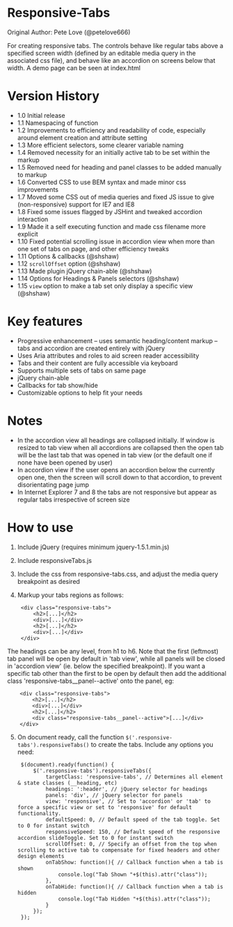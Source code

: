 Responsive-Tabs
===============  
Original Author: Pete Love (@petelove666)

For creating responsive tabs. The controls behave like regular tabs above a specified screen width (defined by an editable media query in the associated css file), and behave like an accordion on screens below that width. A demo page can be seen at index.html

Version History
===============
- 1.0 Initial release  
- 1.1 Namespacing of function  
- 1.2 Improvements to efficiency and readability of code, especially around element creation and attribute setting  
- 1.3 More efficient selectors, some clearer variable naming  
- 1.4 Removed necessity for an initially active tab to be set within the markup  
- 1.5 Removed need for heading and panel classes to be added manually to markup  
- 1.6 Converted CSS to use BEM syntax and made minor css improvements  
- 1.7 Moved some CSS out of media queries and fixed JS issue to give (non-responsive) support for IE7 and IE8  
- 1.8 Fixed some issues flagged by JSHint and tweaked accordion interaction  
- 1.9 Made it a self executing function and made css filename more explicit  
- 1.10 Fixed potential scrolling issue in accordion view when more than one set of tabs on page, and other efficiency tweaks
- 1.11 Options & callbacks (@shshaw)
- 1.12 `scrollOffset` option (@shshaw)
- 1.13 Made plugin jQuery chain-able (@shshaw)
- 1.14 Options for Headings & Panels selectors (@shshaw)
- 1.15 `view` option to make a tab set only display a specific view (@shshaw)

Key features
============
- Progressive enhancement – uses semantic heading/content markup – tabs and accordion are created entirely with jQuery
- Uses Aria attributes and roles to aid screen reader accessibility
- Tabs and their content are fully accessible via keyboard
- Supports multiple sets of tabs on same page
- jQuery chain-able
- Callbacks for tab show/hide
- Customizable options to help fit your needs
 
 
Notes  
=====
- In the accordion view all headings are collapsed initially. If window is resized to tab view when all accordions are collapsed then the open tab will be the last tab that was opened in tab view (or the default one if none have been opened by user)
- In accordion view if the user opens an accordion below the currently open one, then the screen will scroll down to that accordion, to prevent disorientating page jump  
- In Internet Explorer 7 and 8 the tabs are not responsive but appear as regular tabs irrespective of screen size

How to use
==========
1. Include jQuery (requires minimum jquery-1.5.1.min.js)
2. Include responsiveTabs.js
3. Include the css from responsive-tabs.css, and adjust the media query breakpoint as desired
4. Markup your tabs regions as follows:

		<div class="responsive-tabs">
			<h2>[...]</h2>
			<div>[...]</div>
			<h2>[...]</h2>
			<div>[...]</div>
		</div>

 The headings can be any level, from h1 to h6. Note that the first (leftmost) tab panel will be open by default in 'tab view', while all panels will be closed in 'accordion view' (ie. below the specified breakpoint).
 If you want a specific tab other than the first to be open by default then add the additional class 'responsive-tabs__panel--active' onto the panel, eg:

		<div class="responsive-tabs">
			<h2>[...]</h2>
			<div>[...]</div>
			<h2>[...]</h2>
			<div class="responsive-tabs__panel--active">[...]</div>
		</div>

5. On document ready, call the function `$('.responsive-tabs').responsiveTabs()` to create the tabs. Include any options you need:

		$(document).ready(function() {
			$('.responsive-tabs').responsiveTabs({
				targetClass: 'responsive-tabs', // Determines all element & state classes (__heading, etc)
				headings: ':header', // jQuery selector for headings
				panels: 'div', // jQuery selector for panels
				view: 'responsive', // Set to 'accordion' or 'tab' to force a specific view or set to 'responsive' for default functionality.
				defaultSpeed: 0, // Default speed of the tab toggle. Set to 0 for instant switch
				responsiveSpeed: 150, // Default speed of the responsive accordion slideToggle. Set to 0 for instant switch
				scrollOffset: 0, // Specify an offset from the top when scrolling to active tab to compensate for fixed headers and other design elements
				onTabShow: function(){ // Callback function when a tab is shown
					console.log("Tab Shown "+$(this).attr("class")); 
				}, 
				onTabHide: function(){ // Callback function when a tab is hidden
					console.log("Tab Hidden "+$(this).attr("class"));
				}
			});
		});
